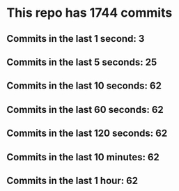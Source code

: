 # This repo has 1744 commits

## Commits in the last 1 second: 3
## Commits in the last 5 seconds: 25
## Commits in the last 10 seconds: 62
## Commits in the last 60 seconds: 62
## Commits in the last 120 seconds: 62
## Commits in the last 10 minutes: 62
## Commits in the last 1 hour: 62
